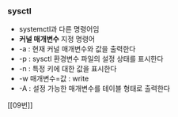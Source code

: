 


### sysctl
-  systemctl과 다른 명령어임
- **커널 매개변수** 지정 명령어
- -a : 현재 커널 매개변수와 값을 출력한다
- -p : sysctl 환경변수 파일의 설정 상태를 표시한다
- -n : 특정 키에 대한 값을 표시한다
- -w 매개변수=값 : write
- -A : 설정 가능한 매개변수를 테이블 형태로 출력한다


[[09번]]